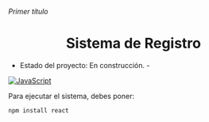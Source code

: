 
<em> Primer título </em>  
<h1 align = "center"> Sistema de Registro </h1> 

- Estado del proyecto: En construcción. -

[![JavaScript](https://img.shields.io/badge/JavaScript-F7DF1E?logo=javascript&logoColor=000)](#)

Para ejecutar el sistema, debes poner: 

  ```npm install react```

